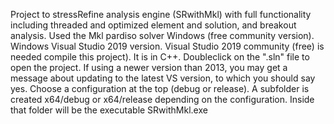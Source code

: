 Project to stressRefine analysis engine (SRwithMkl) with full functionality including threaded and optimized element and solution, and breakout analysis.
Used the Mkl pardiso solver Windows (free community version).
Windows Visual Studio 2019 version. Visual Studio 2019 community (free) is needed compile this project). It is in C++. Doubleclick on the ".sln" file to open the project.
If using a newer version than 2013, you may get a message about updating to the latest VS version, to which you should say yes. Choose a configuration at the top (debug or release). 
A subfolder is created x64/debug or x64/release depending on the configuration. Inside that folder will be the executable SRwithMkl.exe
 
